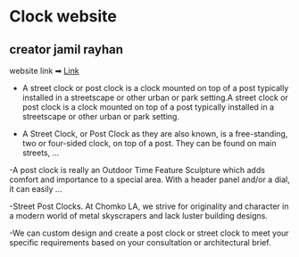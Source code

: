 # Clock website

## creator jamil rayhan

website link ➡ [Link](https://jamilrayhan-clock-website.web.app/contact)

- A street clock or post clock is a clock mounted on top of a post typically installed in a streetscape or other urban or park setting.A street clock or post clock is a clock mounted on top of a post typically installed in a streetscape or other urban or park setting.

- A Street Clock, or Post Clock as they are also known, is a free-standing, two or four-sided clock, on top of a post. They can be found on main streets, ...

-A post clock is really an Outdoor Time Feature Sculpture which adds comfort and importance to a special area. With a header panel and/or a dial, it can easily ...

-Street Post Clocks. At Chomko LA, we strive for originality and character in a modern world of metal skyscrapers and lack luster building designs.

-We can custom design and create a post clock or street clock to meet your specific requirements based on your consultation or architectural brief.

